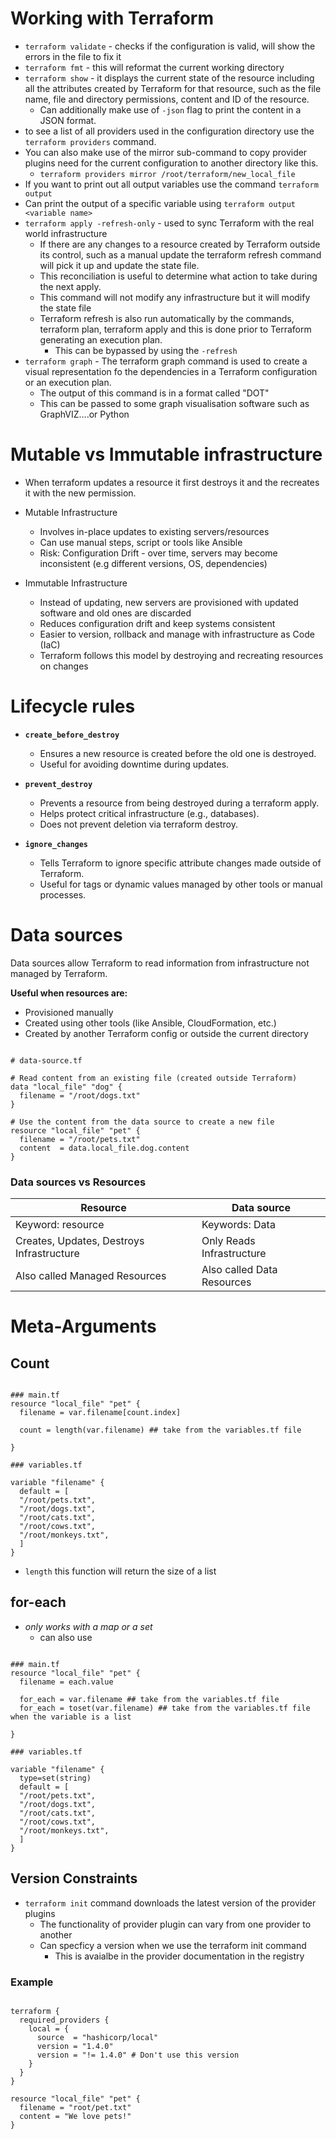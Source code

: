 # Working with Terraform

- `terraform validate` - checks if the configuration is valid, will show the errors in the file to fix it
- `terraform fmt` - this will reformat the current working directory
- `terraform show` - it displays the current state of the resource including all the attributes created by Terraform for
  that resource, such as the file name, file and directory permissions, content and ID of the resource.
    - Can additionally make use of `-json` flag to print the content in a JSON format.
- to see a list of all providers used in the configuration directory use the `terraform providers` command.
- You can also make use of the mirror sub-command to copy provider plugins need for the current configuration to another
  directory like this.
    - `terraform providers mirror /root/terraform/new_local_file`
- If you want to print out all output variables use the command `terraform output`
- Can print the output of a specific variable using `terraform output <variable name>`
- `terraform apply -refresh-only` - used to sync Terraform with the real world infrastructure
    - If there are any changes to a resource created by Terraform outside its control, such as a manual update the
      terraform refresh command will pick it up and update the state file.
    - This reconciliation is useful to determine what action to take during the next apply.
    - This command will not modify any infrastructure but it will modify the state file
    - Terraform refresh is also run automatically by the commands, terraform plan, terraform apply and this is done
      prior to Terraform generating an execution plan.
        - This can be bypassed by using the `-refresh`
- `terraform graph` - The terraform graph command is used to create a visual representation fo the dependencies in a
  Terraform configuration or an execution plan.
    - The output of this command is in a format called "DOT"
    - This can be passed to some graph visualisation software such as GraphVIZ....or Python

# Mutable vs Immutable infrastructure

- When terraform updates a resource it first destroys it and the recreates it with the new permission.

- Mutable Infrastructure
    - Involves in-place updates to existing servers/resources
    - Can use manual steps, script or tools like Ansible
    - Risk: Configuration Drift - over time, servers may become inconsistent (e.g different versions, OS, dependencies)

- Immutable Infrastructure
    - Instead of updating, new servers are provisioned with updated software and old ones are discarded
    - Reduces configuration drift and keep systems consistent
    - Easier to version, rollback and manage with infrastructure as Code (IaC)
    - Terraform follows this model by destroying and recreating resources on changes

# Lifecycle rules

- **`create_before_destroy`**
    - Ensures a new resource is created before the old one is destroyed.
    - Useful for avoiding downtime during updates.

- **`prevent_destroy`**
    - Prevents a resource from being destroyed during a terraform apply.
    - Helps protect critical infrastructure (e.g., databases).
    - Does not prevent deletion via terraform destroy.

- **`ignore_changes`**
    - Tells Terraform to ignore specific attribute changes made outside of Terraform.
    - Useful for tags or dynamic values managed by other tools or manual processes.

# Data sources

Data sources allow Terraform to read information from infrastructure not managed by Terraform.

**Useful when resources are:**

- Provisioned manually
- Created using other tools (like Ansible, CloudFormation, etc.)
- Created by another Terraform config or outside the current directory

```hcl

# data-source.tf

# Read content from an existing file (created outside Terraform)
data "local_file" "dog" {
  filename = "/root/dogs.txt"
}

# Use the content from the data source to create a new file
resource "local_file" "pet" {
  filename = "/root/pets.txt"
  content  = data.local_file.dog.content
}
```

### Data sources vs Resources

| Resource                                  | Data source                |
|-------------------------------------------|----------------------------|
| Keyword: resource                         | Keywords: Data             |
| Creates, Updates, Destroys Infrastructure | Only Reads Infrastructure  |
| Also called Managed Resources             | Also called Data Resources |

# Meta-Arguments

## Count

```hcl

### main.tf
resource "local_file" "pet" {
  filename = var.filename[count.index]
  
  count = length(var.filename) ## take from the variables.tf file
  
}

### variables.tf

variable "filename" {
  default = [
  "/root/pets.txt",
  "/root/dogs.txt",
  "/root/cats.txt",
  "/root/cows.txt",
  "/root/monkeys.txt",
  ]
}

```
- `length` this function will return the size of a list

## for-each
- *only works with a map or a set*
  - can also use


```hcl

### main.tf
resource "local_file" "pet" {
  filename = each.value
  
  for_each = var.filename ## take from the variables.tf file
  for_each = toset(var.filename) ## take from the variables.tf file when the variable is a list
  
}

### variables.tf

variable "filename" {
  type=set(string)
  default = [
  "/root/pets.txt",
  "/root/dogs.txt",
  "/root/cats.txt",
  "/root/cows.txt",
  "/root/monkeys.txt",
  ]
}

```

## Version Constraints

- `terraform init` command downloads the latest version of the provider plugins
  - The functionality of provider plugin can vary from one provider to another
  - Can specficy a version when we use the terraform init command
    - This is avaialbe in the provider documentation in the registry

### Example
```hcl

terraform {
  required_providers {
    local = {
      source  = "hashicorp/local"
      version = "1.4.0"
      version = "!= 1.4.0" # Don't use this version
    }
  }
}

resource "local_file" "pet" {
  filename = "root/pet.txt"
  content = "We love pets!"
}


```